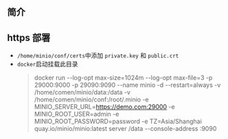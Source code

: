 ## 简介

## https 部署

- `/home/minio/conf/certs`中添加 `private.key` 和 `public.crt`
- `docker`启动挂载此目录
  > docker run --log-opt max-size=1024m --log-opt max-file=3 -p 29000:9000 -p 29090:9090 --name minio -d
  --restart=always -v /home/comen/minio/data:/data -v /home/comen/minio/conf:/root/.minio -e
  MINIO_SERVER_URL=https://demo.com:29000   -e MINIO_ROOT_USER=admin -e MINIO_ROOT_PASSWORD=password -e
  TZ=Asia/Shanghai quay.io/minio/minio:latest server /data --console-address :9090 